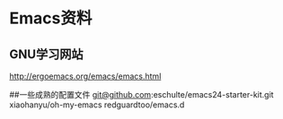 # Emacs资料
## GNU学习网站
http://ergoemacs.org/emacs/emacs.html


##一些成熟的配置文件
git@github.com:eschulte/emacs24-starter-kit.git
xiaohanyu/oh-my-emacs
redguardtoo/emacs.d
